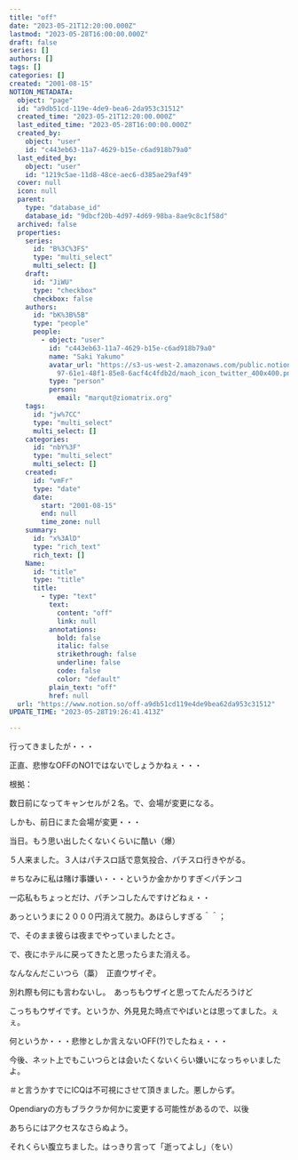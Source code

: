 ```yaml
---
title: "off"
date: "2023-05-21T12:20:00.000Z"
lastmod: "2023-05-28T16:00:00.000Z"
draft: false
series: []
authors: []
tags: []
categories: []
created: "2001-08-15"
NOTION_METADATA:
  object: "page"
  id: "a9db51cd-119e-4de9-bea6-2da953c31512"
  created_time: "2023-05-21T12:20:00.000Z"
  last_edited_time: "2023-05-28T16:00:00.000Z"
  created_by:
    object: "user"
    id: "c443eb63-11a7-4629-b15e-c6ad918b79a0"
  last_edited_by:
    object: "user"
    id: "1219c5ae-11d8-48ce-aec6-d385ae29af49"
  cover: null
  icon: null
  parent:
    type: "database_id"
    database_id: "9dbcf20b-4d97-4d69-98ba-8ae9c8c1f58d"
  archived: false
  properties:
    series:
      id: "B%3C%3FS"
      type: "multi_select"
      multi_select: []
    draft:
      id: "JiWU"
      type: "checkbox"
      checkbox: false
    authors:
      id: "bK%3B%5B"
      type: "people"
      people:
        - object: "user"
          id: "c443eb63-11a7-4629-b15e-c6ad918b79a0"
          name: "Saki Yakumo"
          avatar_url: "https://s3-us-west-2.amazonaws.com/public.notion-static.com/3ad1c4\
            97-61e1-48f1-85e8-6acf4c4fdb2d/maoh_icon_twitter_400x400.png"
          type: "person"
          person:
            email: "marqut@ziomatrix.org"
    tags:
      id: "jw%7CC"
      type: "multi_select"
      multi_select: []
    categories:
      id: "nbY%3F"
      type: "multi_select"
      multi_select: []
    created:
      id: "vmFr"
      type: "date"
      date:
        start: "2001-08-15"
        end: null
        time_zone: null
    summary:
      id: "x%3AlD"
      type: "rich_text"
      rich_text: []
    Name:
      id: "title"
      type: "title"
      title:
        - type: "text"
          text:
            content: "off"
            link: null
          annotations:
            bold: false
            italic: false
            strikethrough: false
            underline: false
            code: false
            color: "default"
          plain_text: "off"
          href: null
  url: "https://www.notion.so/off-a9db51cd119e4de9bea62da953c31512"
UPDATE_TIME: "2023-05-28T19:26:41.413Z"

---
```

<link rel="stylesheet" href="https://cdn.jsdelivr.net/npm/katex@0.16.2/dist/katex.min.css" integrity="sha384-bYdxxUwYipFNohQlHt0bjN/LCpueqWz13HufFEV1SUatKs1cm4L6fFgCi1jT643X" crossorigin="anonymous">


行ってきましたが・・・


正直、悲惨なOFFのNO1ではないでしょうかねぇ・・・


根拠：


数日前になってキャンセルが２名。で、会場が変更になる。


しかも、前日にまた会場が変更・・・


当日。もう思い出したくないくらいに酷い（爆）


５人来ました。３人はパチスロ話で意気投合、パチスロ行きやがる。


＃ちなみに私は賭け事嫌い・・・というか金かかりすぎ＜パチンコ


一応私もちょっとだけ、パチンコしたんですけどねぇ・・


あっというまに２０００円消えて脱力。あほらしすぎる＾＾；


で、そのまま彼らは夜までやっていましたとさ。


で、夜にホテルに戻ってきたと思ったらまた消える。


なんなんだこいつら（藁）　正直ウザイぞ。


別れ際も何にも言わないし。　あっちもウザイと思ってたんだろうけど


こっちもウザイです。というか、外見見た時点でやばいとは思ってました。ぇぇ。


何というか・・・悲惨としか言えないOFF(?)でしたねぇ・・・


今後、ネット上でもこいつらとは会いたくないくらい嫌いになっちゃいましたよ。


＃と言うかすでにICQは不可視にさせて頂きました。悪しからず。


Opendiaryの方もブラクラか何かに変更する可能性があるので、以後


あちらにはアクセスなさらぬよう。


それくらい腹立ちました。はっきり言って「逝ってよし」（をい）

